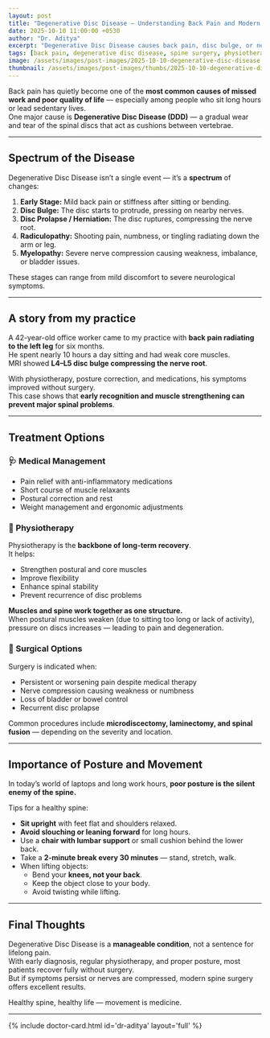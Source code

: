 ```yaml
---
layout: post
title: "Degenerative Disc Disease — Understanding Back Pain and Modern Treatment Options"
date: 2025-10-10 11:00:00 +0530
author: "Dr. Aditya"
excerpt: "Degenerative Disc Disease causes back pain, disc bulge, or nerve compression. Dr. Aditya explains how posture, muscle strength, and lifestyle affect the spine — and when medical, surgical, or physiotherapy treatments are needed."
tags: [back pain, degenerative disc disease, spine surgery, physiotherapy, posture, Dr. Aditya]
image: /assets/images/post-images/2025-10-10-degenerative-disc-disease.webp
thumbnail: /assets/images/post-images/thumbs/2025-10-10-degenerative-disc-disease.webp
---
```


Back pain has quietly become one of the **most common causes of missed work and poor quality of life** — especially among people who sit long hours or lead sedentary lives.  
One major cause is **Degenerative Disc Disease (DDD)** — a gradual wear and tear of the spinal discs that act as cushions between vertebrae.

---

## Spectrum of the Disease

Degenerative Disc Disease isn’t a single event — it’s a **spectrum** of changes:

1. **Early Stage:** Mild back pain or stiffness after sitting or bending.  
2. **Disc Bulge:** The disc starts to protrude, pressing on nearby nerves.  
3. **Disc Prolapse / Herniation:** The disc ruptures, compressing the nerve root.  
4. **Radiculopathy:** Shooting pain, numbness, or tingling radiating down the arm or leg.  
5. **Myelopathy:** Severe nerve compression causing weakness, imbalance, or bladder issues.

These stages can range from mild discomfort to severe neurological symptoms.

---

## A story from my practice

A 42-year-old office worker came to my practice with **back pain radiating to the left leg** for six months.  
He spent nearly 10 hours a day sitting and had weak core muscles.  
MRI showed **L4–L5 disc bulge compressing the nerve root**.  

With physiotherapy, posture correction, and medications, his symptoms improved without surgery.  
This case shows that **early recognition and muscle strengthening can prevent major spinal problems**.

---

## Treatment Options

### 🩺 Medical Management
- Pain relief with anti-inflammatory medications  
- Short course of muscle relaxants  
- Postural correction and rest  
- Weight management and ergonomic adjustments  

### 💪 Physiotherapy
Physiotherapy is the **backbone of long-term recovery**.  
It helps:
- Strengthen postural and core muscles  
- Improve flexibility  
- Enhance spinal stability  
- Prevent recurrence of disc problems  

**Muscles and spine work together as one structure.**  
When postural muscles weaken (due to sitting too long or lack of activity), pressure on discs increases — leading to pain and degeneration.

### 🧠 Surgical Options
Surgery is indicated when:
- Persistent or worsening pain despite medical therapy  
- Nerve compression causing weakness or numbness  
- Loss of bladder or bowel control  
- Recurrent disc prolapse  

Common procedures include **microdiscectomy, laminectomy, and spinal fusion** — depending on the severity and location.

---

## Importance of Posture and Movement

In today’s world of laptops and long work hours, **poor posture is the silent enemy of the spine.**

Tips for a healthy spine:
- **Sit upright** with feet flat and shoulders relaxed.  
- **Avoid slouching or leaning forward** for long hours.  
- Use a **chair with lumbar support** or small cushion behind the lower back.  
- Take a **2-minute break every 30 minutes** — stand, stretch, walk.  
- When lifting objects:  
  - Bend your **knees, not your back**.  
  - Keep the object close to your body.  
  - Avoid twisting while lifting.

---

## Final Thoughts

Degenerative Disc Disease is a **manageable condition**, not a sentence for lifelong pain.  
With early diagnosis, regular physiotherapy, and proper posture, most patients recover fully without surgery.  
But if symptoms persist or nerves are compressed, modern spine surgery offers excellent results.

Healthy spine, healthy life — movement is medicine.

---

{% include doctor-card.html id='dr-aditya' layout='full' %}
